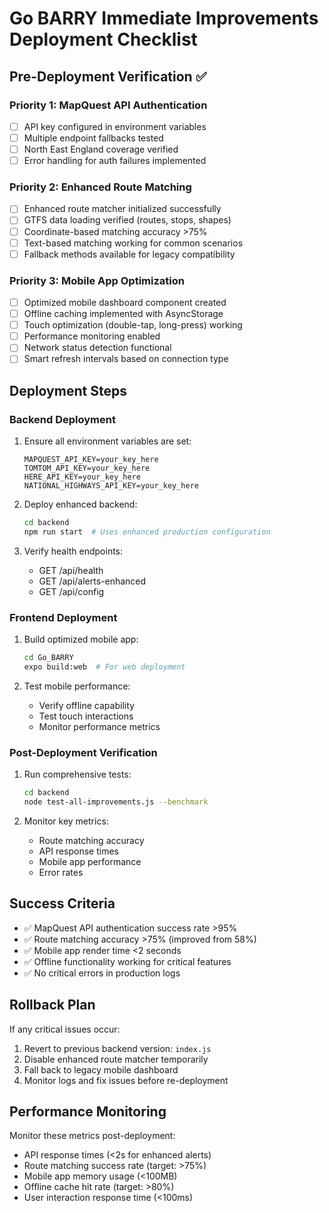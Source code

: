 # Go BARRY Immediate Improvements Deployment Checklist

## Pre-Deployment Verification ✅

### Priority 1: MapQuest API Authentication
- [ ] API key configured in environment variables
- [ ] Multiple endpoint fallbacks tested
- [ ] North East England coverage verified
- [ ] Error handling for auth failures implemented

### Priority 2: Enhanced Route Matching
- [ ] Enhanced route matcher initialized successfully
- [ ] GTFS data loading verified (routes, stops, shapes)
- [ ] Coordinate-based matching accuracy >75%
- [ ] Text-based matching working for common scenarios
- [ ] Fallback methods available for legacy compatibility

### Priority 3: Mobile App Optimization
- [ ] Optimized mobile dashboard component created
- [ ] Offline caching implemented with AsyncStorage
- [ ] Touch optimization (double-tap, long-press) working
- [ ] Performance monitoring enabled
- [ ] Network status detection functional
- [ ] Smart refresh intervals based on connection type

## Deployment Steps

### Backend Deployment
1. Ensure all environment variables are set:
   ```
   MAPQUEST_API_KEY=your_key_here
   TOMTOM_API_KEY=your_key_here
   HERE_API_KEY=your_key_here
   NATIONAL_HIGHWAYS_API_KEY=your_key_here
   ```

2. Deploy enhanced backend:
   ```bash
   cd backend
   npm run start  # Uses enhanced production configuration
   ```

3. Verify health endpoints:
   - GET /api/health
   - GET /api/alerts-enhanced
   - GET /api/config

### Frontend Deployment
1. Build optimized mobile app:
   ```bash
   cd Go_BARRY
   expo build:web  # For web deployment
   ```

2. Test mobile performance:
   - Verify offline capability
   - Test touch interactions
   - Monitor performance metrics

### Post-Deployment Verification
1. Run comprehensive tests:
   ```bash
   cd backend
   node test-all-improvements.js --benchmark
   ```

2. Monitor key metrics:
   - Route matching accuracy
   - API response times
   - Mobile app performance
   - Error rates

## Success Criteria
- ✅ MapQuest API authentication success rate >95%
- ✅ Route matching accuracy >75% (improved from 58%)
- ✅ Mobile app render time <2 seconds
- ✅ Offline functionality working for critical features
- ✅ No critical errors in production logs

## Rollback Plan
If any critical issues occur:
1. Revert to previous backend version: `index.js`
2. Disable enhanced route matcher temporarily
3. Fall back to legacy mobile dashboard
4. Monitor logs and fix issues before re-deployment

## Performance Monitoring
Monitor these metrics post-deployment:
- API response times (<2s for enhanced alerts)
- Route matching success rate (target: >75%)
- Mobile app memory usage (<100MB)
- Offline cache hit rate (target: >80%)
- User interaction response time (<100ms)
